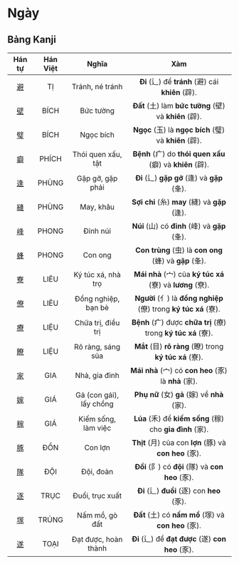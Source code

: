 <link href="styles.css" rel="stylesheet">

# Ngày

## Bảng Kanji

| Hán tự | Hán Việt | Nghĩa | Xàm |
| :---: | :---: | :---: | :---: |
| [<span class="stroke-order">避</span>](https://mazii.net/vi-VN/search/kanji/javi/%E9%81%BF) | TỊ | Tránh, né tránh | **Đi** (辶) để **tránh** (避) cái **khiên** (辟). |
| [<span class="stroke-order">壁</span>](https://mazii.net/vi-VN/search/kanji/javi/%E5%A3%81) | BÍCH | Bức tường | **Đất** (土) làm **bức tường** (壁) và **khiên** (辟). |
| [<span class="stroke-order">璧</span>](https://mazii.net/vi-VN/search/kanji/javi/%E7%92%A7) | BÍCH | Ngọc bích | **Ngọc** (玉) là **ngọc bích** (璧) và **khiên** (辟). |
| [<span class="stroke-order">癖</span>](https://mazii.net/vi-VN/search/kanji/javi/%E7%99%96) | PHÍCH | Thói quen xấu, tật | **Bệnh** (疒) do **thói quen xấu** (癖) và **khiên** (辟). |
| [<span class="stroke-order">逢</span>](https://mazii.net/vi-VN/search/kanji/javi/%E9%80%A2) | PHÙNG | Gặp gỡ, gặp phải | **Đi** (辶) **gặp gỡ** (逢) và **gặp** (夆). |
| [<span class="stroke-order">縫</span>](https://mazii.net/vi-VN/search/kanji/javi/%E7%B8%AB) | PHÙNG | May, khâu | **Sợi chỉ** (糸) **may** (縫) và **gặp** (逢). |
| [<span class="stroke-order">峰</span>](https://mazii.net/vi-VN/search/kanji/javi/%E5%B3%B0) | PHONG | Đỉnh núi | **Núi** (山) có **đỉnh** (峰) và **gặp** (夆). |
| [<span class="stroke-order">蜂</span>](https://mazii.net/vi-VN/search/kanji/javi/%E8%9C%82) | PHONG | Con ong | **Con trùng** (虫) là **con ong** (蜂) và **gặp** (夆). |
| [<span class="stroke-order">寮</span>](https://mazii.net/vi-VN/search/kanji/javi/%E5%AF%AE) | LIÊU | Ký túc xá, nhà trọ | **Mái nhà** (宀) của **ký túc xá** (寮) và **lương** (尞). |
| [<span class="stroke-order">僚</span>](https://mazii.net/vi-VN/search/kanji/javi/%E5%83%9A) | LIÊU | Đồng nghiệp, bạn bè | **Người** (亻) là **đồng nghiệp** (僚) trong **ký túc xá** (寮). |
| [<span class="stroke-order">療</span>](https://mazii.net/vi-VN/search/kanji/javi/%E7%99%82) | LIỆU | Chữa trị, điều trị | **Bệnh** (疒) được **chữa trị** (療) trong **ký túc xá** (寮). |
| [<span class="stroke-order">瞭</span>](https://mazii.net/vi-VN/search/kanji/javi/%E7%9E%AD) | LIỆU | Rõ ràng, sáng sủa | **Mắt** (目) **rõ ràng** (瞭) trong **ký túc xá** (寮). |
| [<span class="stroke-order">家</span>](https://mazii.net/vi-VN/search/kanji/javi/%E5%AE%B6) | GIA | Nhà, gia đình | **Mái nhà** (宀) có **con heo** (豕) là **nhà** (家). |
| [<span class="stroke-order">嫁</span>](https://mazii.net/vi-VN/search/kanji/javi/%E5%AB%81) | GIÁ | Gả (con gái), lấy chồng | **Phụ nữ** (女) **gả** (嫁) về **nhà** (家). |
| [<span class="stroke-order">稼</span>](https://mazii.net/vi-VN/search/kanji/javi/%E7%A8%BC) | GIÁ | Kiếm sống, làm việc | **Lúa** (禾) để **kiếm sống** (稼) cho **gia đình** (家). |
| [<span class="stroke-order">豚</span>](https://mazii.net/vi-VN/search/kanji/javi/%E8%B1%9A) | ĐỒN | Con lợn | **Thịt** (月) của con **lợn** (豚) và **con heo** (豕). |
| [<span class="stroke-order">隊</span>](https://mazii.net/vi-VN/search/kanji/javi/%E9%9A%8A) | ĐỘI | Đội, đoàn | **Đồi** (阝) có **đội** (隊) và **con heo** (豕). |
| [<span class="stroke-order">逐</span>](https://mazii.net/vi-VN/search/kanji/javi/%E9%80%90) | TRỤC | Đuổi, trục xuất | **Đi** (辶) **đuổi** (逐) con **heo** (豕). |
| [<span class="stroke-order">塚</span>](https://mazii.net/vi-VN/search/kanji/javi/%E5%A1%9A) | TRỦNG | Nấm mồ, gò đất | **Đất** (土) có **nấm mồ** (塚) và **con heo** (豕). |
| [<span class="stroke-order">遂</span>](https://mazii.net/vi-VN/search/kanji/javi/%E9%81%82) | TOẠI | Đạt được, hoàn thành | **Đi** (辶) để **đạt được** (遂) **con heo** (豕). |

